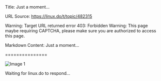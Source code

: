 Title: Just a moment...

URL Source: https://linux.do/t/topic/482315

Warning: Target URL returned error 403: Forbidden
Warning: This page maybe requiring CAPTCHA, please make sure you are authorized to access this page.

Markdown Content:
Just a moment...

===============

![Image 1](blob:http://localhost/c0e5b9b53a51453d3a80371c867e3d18)

Waiting for linux.do to respond...

